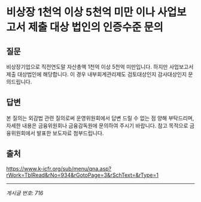 # 비상장 1천억 이상 5천억 미만 이나 사업보고서 제출 대상 법인의 인증수준 문의

## 질문
비상장기업으로 직전연도말 자산총액 1천억 이상 5천억 미만입니다. 하지만 사업보고서 제출 대상법인에 해당합니다.
이 경우 내부회계관리제도 검토대상인지 감사대상인지 문의드립니다.

## 답변
본 질의는 외감법 관련 질의로써 운영위원회에서 답변 드릴 수 없는 점 양해 부탁드리며, 자세한 내용은 금융위원회나 금융감독원에 문의하여 주시기 바랍니다.
참고 목적으로 금융위원회에서 발표한 보도자료 첨부드립니다.

## 출처
https://www.k-icfr.org/sub/menu/qna.asp?rWork=TblRead&rNo=934&rGotoPage=3&rSchText=&rType=1

---
*게시글 번호: 716*
